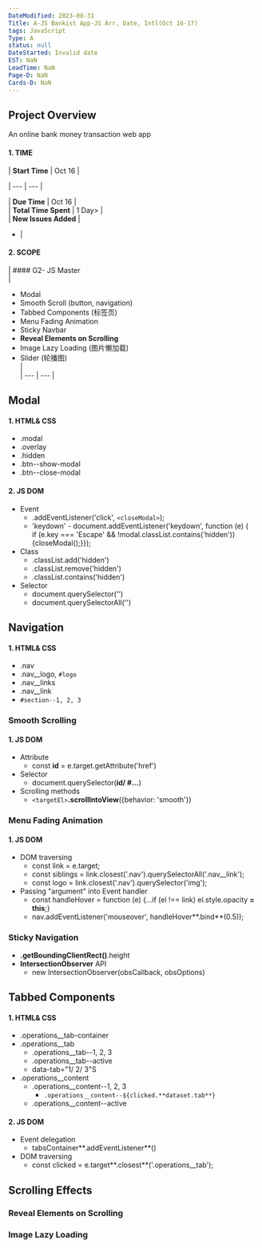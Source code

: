 ```yaml
---
DateModified: 2023-08-31
Title: A-JS Bankist App-JS Arr, Date, Intl(Oct 16-17)
tags: JavaScript
Type: A
status: null
DateStarted: Invalid date
EST: NaN
LeadTime: NaN
Page-D: NaN
Cards-D: NaN
---
```


## Project Overview

An online bank money transaction web app

#### 1. TIME

| **Start Time** | Oct 16 |

| --- | --- |

| **Due Time** | Oct 16 |  
| **Total Time Spent** | 1 Day> |  
| **New Issues Added** |  

- |

#### 2. SCOPE

| #### G2- JS Master  
|

- Modal
- Smooth Scroll (button, navigation)
- Tabbed Components (标签页)
- Menu Fading Animation
- Sticky Navbar
- **Reveal Elements on Scrolling**
- Image Lazy Loading (图片懒加载)
- Slider (轮播图)  
  |  
  | --- | --- |

## Modal

#### 1. HTML& CSS

- .modal
- .overlay
- .hidden
- .btn--show-modal
- .btn--close-modal

#### 2. JS DOM

- Event
  - .addEventListener('click', `<closeModal>`);
  - 'keydown' - document.addEventListener('keydown', function (e) {  
    if (e.key === 'Escape' && !modal.classList.contains('hidden')) {closeModal();}});
- Class
  - .classList.add('hidden')
  - .classList.remove('hidden')
  - .classList.contains('hidden')
- Selector
  - document.querySelector('')
  - document.querySelectorAll('')

## Navigation

#### 1. HTML& CSS

- .nav
- .nav\_\_logo, `#logo`
- .nav\_\_links
- .nav\_\_link
- `#section--1, 2, 3`

### Smooth Scrolling

#### 1. JS DOM

- Attribute
  - const **id** = e.target.getAttribute('href')
- Selector
  - document.querySelector(**id/ #...**)
- Scrolling methods
  - `<targetEl>`**.scrollIntoView**({behavior: 'smooth'})

### Menu Fading Animation

#### 1. JS DOM

- DOM traversing
  - const link = e.target;
  - const siblings = link.closest('.nav').querySelectorAll('.nav\_\_link');
  - const logo = link.closest('.nav').querySelector('img');
- Passing "argument" into Event handler
  - const handleHover = function (e) {...if (el !== link) el.style.opacity **= this**;}
  - nav.addEventListener('mouseover', handleHover**.bind**(0.5));

### Sticky Navigation

- **.getBoundingClientRect()**.height
- **IntersectionObserver** API
  - new IntersectionObserver(obsCallback, obsOptions)

## Tabbed Components

#### 1. HTML& CSS

- .operations\_\_tab-container
- .operations\_\_tab
  - .operations\_\_tab--1, 2, 3
  - .operations\_\_tab--active
  - data-tab="1/ 2/ 3"S
- .operations\_\_content
  - .operations\_\_content--1, 2, 3
    - `.operations__content--${clicked.**dataset.tab**}`
  - .operations\_\_content--active

#### 2. JS DOM

- Event delegation
  - tabsContainer**.addEventListener**()
- DOM traversing
  - const clicked = e.target**.closest**('.operations\_\_tab');

## Scrolling Effects

### Reveal Elements on Scrolling

### Image Lazy Loading
